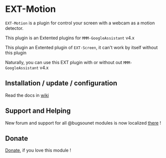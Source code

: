 # EXT-Motion

`EXT-Motion` is a plugin for control your screen with a webcam as a motion detector.

This plugin is an Extented plugins for `MMM-GoogleAssistant` v4.x

This plugin an Extented plugin of `EXT-Screen`, it can't work by itself without this plugin

Naturally, you can use this EXT plugin with or without out `MMM-GoogleAssistant` v4.x

## Installation / update / configuration

Read the docs in [wiki](https://wiki.bugsounet.fr/EXT-Motion)

## Support and Helping
New forum and support for all @bugsounet modules is now localized [there](https://forum.bugsounet.fr) !
 
## Donate
 [Donate](https://www.paypal.com/cgi-bin/webscr?cmd=_s-xclick&hosted_button_id=TTHRH94Y4KL36&source=url), if you love this module !
